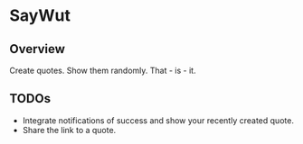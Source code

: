 # SayWut
## Overview
  Create quotes. Show them randomly. That - is - it.
## TODOs
- Integrate notifications of success and show your recently created quote.
- Share the link to a quote.
